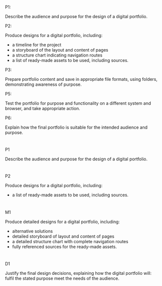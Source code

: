 
P1: 

Describe the audience and purpose for the design of a digital portfolio. 

P2: 

Produce designs for a digital portfolio, including: 

+ a timeline for the project 
+ a storyboard of the layout and content of pages 
+ a structure chart indicating navigation routes 
+ a list of ready-made assets to be used, including sources. 

P3:

Prepare portfolio content and save in appropriate file formats, using folders, demonstrating awareness of purpose. 

P5:

Test the portfolio for purpose and functionality on a different system and browser, and take appropriate action. 

P6:

Explain how the final portfolio is suitable for the intended audience and purpose. 

#

P1

Describe the audience and purpose for the design of a digital portfolio.

#

P2

Produce designs for a digital portfolio, including:

+ a list of ready-made assets to be used, including sources.

#

M1

Produce detailed designs for a digital portfolio, including:
+ alternative solutions
+ detailed storyboard of layout and content of pages
+ a detailed structure chart with complete navigation routes
+ fully referenced sources for the ready-made assets.

#

D1

Justify the final design decisions, explaining how the digital portfolio will:
fulfil the stated purpose
meet the needs of the audience.

#
